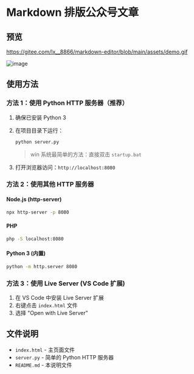 # Markdown 排版公众号文章

## 预览

https://gitee.com/lx__8866/markdown-editor/blob/main/assets/demo.gif

![image](https://gitee.com/lx__8866/markdown-editor/blob/main/assets/demo.gif)

## 使用方法

### 方法 1：使用 Python HTTP 服务器（推荐）

1. 确保已安装 Python 3
2. 在项目目录下运行：

   ```bash
   python server.py
   ```

   > win 系统最简单的方法：直接双击 `startup.bat`

3. 打开浏览器访问：`http://localhost:8080`

### 方法 2：使用其他 HTTP 服务器

#### Node.js (http-server)

```bash
npx http-server -p 8080
```

#### PHP

```bash
php -S localhost:8080
```

#### Python 3 (内置)

```bash
python -m http.server 8080
```

### 方法 3：使用 Live Server (VS Code 扩展)

1. 在 VS Code 中安装 Live Server 扩展
2. 右键点击 `index.html` 文件
3. 选择 "Open with Live Server"

## 文件说明

- `index.html` - 主页面文件
- `server.py` - 简单的 Python HTTP 服务器
- `README.md` - 本说明文件
